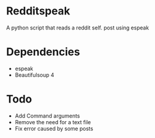 Redditspeak
===========

A python script that reads a reddit self. post using espeak

Dependencies
===
* espeak
* Beautifulsoup 4

Todo
===
* Add Command arguments
* Remove the need for a text file
* Fix error caused by some posts
